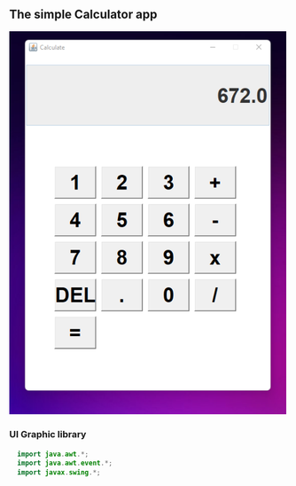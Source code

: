 ## The simple  Calculator app 
<img src="image.png" width="500"></img>

### UI Graphic library
``` java
  import java.awt.*;
  import java.awt.event.*;
  import javax.swing.*;
```
